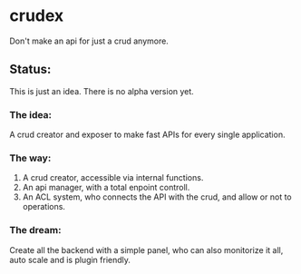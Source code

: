 # crudex
Don't make an api for just a crud anymore.

## Status:
This is just an idea. There is no alpha version yet.

### The idea: 
A crud creator and exposer to make fast APIs for every single application. 

### The way: 
1. A crud creator, accessible via internal functions. 
2. An api manager, with a total enpoint controll. 
3. An ACL system, who connects the API with the crud, and allow or not to operations.

### The dream:
Create all the backend with a simple panel, who can also monitorize it all, auto scale and is plugin friendly.
